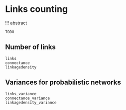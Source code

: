 # Links counting

!!! abstract

    TODO

## Number of links

```@docs
links
connectance
linkagedensity
```

## Variances for probabilistic networks

```@docs
links_variance
connectance_variance
linkagedensity_variance
```
